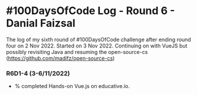 # #100DaysOfCode Log - Round 6 - Danial Faizsal

The log of my sixth round of #100DaysOfCode challenge after ending round four on 2 Nov 2022. Started on 3 Nov 2022. Continuing on with VueJS but possibly revisiting Java and resuming the open-source-cs (https://github.com/madifz/open-source-cs)

### R6D1-4 (3-6/11/2022)
- % completed Hands-on Vue.js on educative.io.